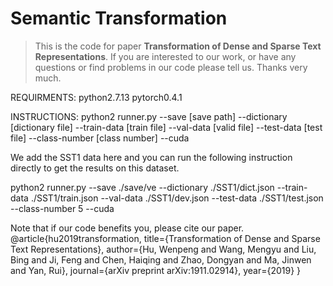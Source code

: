 # Semantic Transformation

> This is the code for paper **Transformation of Dense and Sparse Text Representations**. If you are interested to our work, or have any questions or find problems in our code please tell us. Thanks very much.

REQUIRMENTS:
python2.7.13
pytorch0.4.1

INSTRUCTIONS:
python2 runner.py --save [save path] --dictionary [dictionary file] --train-data [train file] --val-data [valid file] --test-data [test file] --class-number [class number] --cuda

We add the SST1 data here and you can run the following instruction directly to get the results on this dataset.

python2 runner.py --save ./save/ve --dictionary ./SST1/dict.json --train-data ./SST1/train.json --val-data ./SST1/dev.json --test-data ./SST1/test.json --class-number 5 --cuda

Note that if our code benefits you, please cite our paper.
@article{hu2019transformation,
  title={Transformation of Dense and Sparse Text Representations},
  author={Hu, Wenpeng and Wang, Mengyu and Liu, Bing and Ji, Feng and Chen, Haiqing and Zhao, Dongyan and Ma, Jinwen and Yan, Rui},
  journal={arXiv preprint arXiv:1911.02914},
  year={2019}
}
